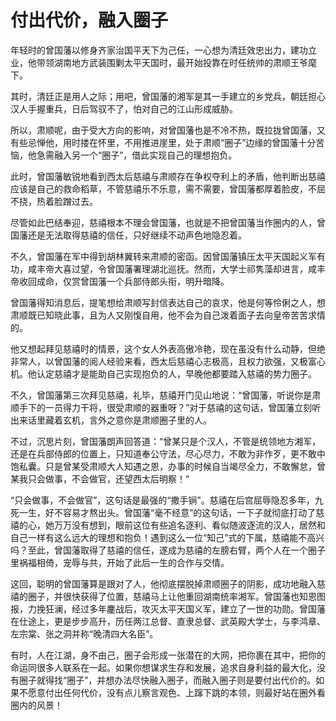 # 付出代价，融入圈子

年轻时的曾国藩以修身齐家治国平天下为己任，一心想为清廷效忠出力，建功立业，他带领湖南地方武装围剿太平天国时，最开始投靠在时任统帅的肃顺王爷麾下。 

其时，清廷正是用人之际；用吧，曾国藩的湘军是其一手建立的乡党兵，朝廷担心汉人手握重兵，日后驾驭不了，怕对自己的江山形成威胁。 

所以，肃顺呢，由于受大方向的影响，对曾国藩也是不冷不热，既拉拢曾国藩，又有些忌惮他，用时搂在怀里，不用推进崖里，处于肃顺“圈子”边缘的曾国藩十分苦恼，他急需融入另一个“圈子”，借此实现自己的理想抱负。 

此时，曾国藩敏锐地看到西太后慈禧与肃顺存在争权夺利上的矛盾，他判断出慈禧应该是自己的救命稻草，不管慈禧乐不乐意，需不需要，曾国藩都厚着脸皮，不屈不挠，热着脸蹭过去。 

尽管如此巴结奉迎，慈禧根本不理会曾国藩，也就是不把曾国藩当作圈内的人，曾国藩还是无法取得慈禧的信任，只好继续不动声色地隐忍着。 

不久，曾国藩在军中得到胡林翼转来肃顺的密函。因曾国藩镇压太平天国起义军有功，咸丰帝大喜过望，令曾国藩署理湖北巡抚。然而，大学士祁隽藻却进言，咸丰帝收回成命，仅赏曾国藩一个兵部侍郎头衔，明升暗降。 

曾国藩得知消息后，提笔想给肃顺写封信表达自己的哀求，他是何等伶俐之人，想肃顺既已知晓此事，且为人又刚愎自用，他不会为自己泼着面子去向皇帝苦苦求情的。 

他又想起拜见慈禧时的情景，这个女人外表高傲冷艳，现在虽没有什么动静，但绝非常人，以曾国藩的阅人经验来看，西太后慈禧心志极高，且权力欲强，又极富心机。他认定慈禧才是能助自己实现抱负的人，早晚他都要踏入慈禧的势力圈子。 

不久，曾国藩第三次拜见慈禧，礼毕，慈禧开门见山地说：“曾国藩，听说你是肃顺手下的一员得力干将，很受肃顺的器重呀？”对于慈禧的这句话，曾国藩立刻听出来话里藏着玄机，言外之意你是肃顺圈子里的人。 

不过，沉思片刻，曾国藩朗声回答道：“曾某只是个汉人，不管是统领地方湘军，还是在兵部侍郎的位置上，只知道奉公守法，尽心尽力，不敢为非作歹，更不敢中饱私囊。只是曾某受肃顺大人知遇之恩，办事的时候自当竭尽全力，不敢懈怠，曾某我只会做事，不会做官，还望西太后明察！” 

“只会做事，不会做官”，这句话是最强的“撒手锏”。慈禧在后宫屈辱隐忍多年，九死一生，好不容易才熬出头。曾国藩“毫不经意”的这句话，一下子就彻底打动了慈禧的心，她万万没有想到，眼前这位有些追名逐利、看似随波逐流的汉人，居然和自己一样有这么远大的理想和抱负！遇到这么一位“知己”式的下属，慈禧能不高兴吗？至此，曾国藩取得了慈禧的信任，遂成为慈禧的左膀右臂，两个人在一个圈子里祸福相倚，宠辱与共，开始了此后一生的合作与交情。 

这回，聪明的曾国藩算是跟对了人，他彻底摆脱掉肃顺圈子的阴影，成功地融入慈禧的圈子，并很快获得了位置，慈禧马上让他重回湖南统率湘军。曾国藩也知恩图报，力挽狂澜，经过多年鏖战后，攻灭太平天国义军，建立了一世的功勋。曾国藩在仕途上，更是步步高升，历任两江总督、直隶总督、武英殿大学士，与李鸿章、左宗棠、张之洞并称“晚清四大名臣”。 

有时，人在江湖，身不由己，圈子会形成一张潜在的大网，把你裹在其中，把你的命运同很多人联系在一起。如果你想谋求生存和发展，追求自身利益的最大化，没有圈子就得找“圈子”，并想办法尽快融入圈子，而融入圈子则是要付出代价的。如果不愿意付出任何代价，没有点儿察言观色、上蹿下跳的本领，则最好站在圈外看圈内的风景！